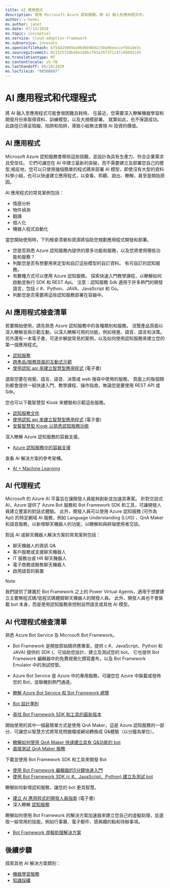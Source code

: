 ```yaml
---
title: AI 應用程式
description: 使用 Microsoft Azure 認知服務，將 AI 融入到應用程式中。
author: v-hanki
ms.author: janet
ms.date: 07/14/2020
ms.topic: conceptual
ms.service: cloud-adoption-framework
ms.subservice: innovate
ms.openlocfilehash: bf54d25069aa96d6b9b92c50a9beeccefbb1de3c
ms.sourcegitcommit: 011525720bd9e2d9bcf03a76f371c4fc68092c45
ms.translationtype: MT
ms.contentlocale: zh-TW
ms.lasthandoff: 08/18/2020
ms.locfileid: "88568697"
---
```

# <a name="ai-applications-and-agents"></a>AI 應用程式和代理程式

將 AI 融入至應用程式可能會很困難且耗時。 在最近，您需要深入瞭解機器學習和開發月份來取得資料、訓練模型，以及大規模部署。 就算如此，也不保證成功。 此路徑已填妥阻礙、陷阱和陷阱，導致小組無法實現 AI 投資的價值。

## <a name="ai-applications"></a>AI 應用程式

Microsoft Azure 認知服務會移除這些挑戰，並設計為具有生產力、符合企業需求且受信任。 它們可讓您在 AI 中建立最新的突破，而不需要建立及部署您自己的模型;相反地，您可以只使用幾個簡單的程式碼來部署 AI 模型，即使沒有大型的資料科學小組，也可以快速建立應用程式，以查看、聆聽、說出、瞭解，甚至是開始原因。

AI 應用程式的常見案例包括：

- 情感分析
- 物件偵測
- 翻譯
- 個人化
- 機器人程式自動化

當您開始使用時，下列檢查清單和資源將協助您規劃應用程式開發和部署。

- 您是否熟悉 Azure 認知服務內提供的眾多功能和服務，以及您將使用哪些功能和服務？
- 判斷您是否有想要用來定型和自訂這些模型的自訂資料。 有可自訂的認知服務。
- 有數種方式可以使用 Azure 認知服務。 探索快速入門教學課程，以瞭解如何啟動並執行 SDK 和 REST Api。 注意：認知服務 Sdk 適用于許多熱門的開發語言，包括 c #、Python、JAVA、JavaScript 和 Go。
- 判斷您是否需要將這些認知服務部署在容器中。

## <a name="ai-applications-checklist"></a>AI 應用程式檢查清單

若要開始使用，請先熟悉 Azure 認知服務中的各種類別和服務。 流覽產品頁面以深入瞭解並與示範互動，以深入瞭解可用的功能，例如視覺、語音、語言和決策。 另外還有一本電子書，可逐步解說常見的案例，以及如何使用認知服務來建立您的第一個應用程式。

- [認知服務](/azure/cognitive-services/welcome)
- [跨產品/服務頁面的互動式示範](https://azure.microsoft.com/services/cognitive-services/)
- [使用認知 api 來建立智慧型應用程式](https://azure.microsoft.com/resources/building-intelligent-apps-with-cognitive-apis/) (電子書) 

選取您要在視覺、語言、語音、決策或 web 搜尋中使用的服務。 頁面上的每個類別都會提供一組快速入門、教學課程、操作指南，無論您是要使用 REST API 或 Sdk。

<!-- docsTest:ignore "Intelligent Kiosk" -->

您也可以下載智慧型 Kiosk 來體驗和示範這些服務。

- [認知服務文件](/azure/cognitive-services/)
- [使用認知 api 來建立智慧型應用程式](https://azure.microsoft.com/resources/building-intelligent-apps-with-cognitive-apis/) (電子書) 
- [安裝智慧型 Kiosk 以熟悉認知服務功能](https://github.com/Microsoft/Cognitive-Samples-IntelligentKiosk)

深入瞭解 Azure 認知服務的容器支援。

- [Azure 認知服務中的容器支援](/azure/cognitive-services/cognitive-services-container-support?tabs=luis)

查看 AI 解決方案的參考架構。

- [AI + Machine Learning](/azure/architecture/browse/#ai--machine-learning)

## <a name="ai-agents"></a>AI 代理程式

Microsoft 的 Azure AI 平臺旨在讓開發人員能夠創新並加速其專案。 針對交談式 AI，Azure 提供了 Azure Bot 服務和 Bot Framework SDK 和工具，可讓開發人員建立豐富的對話式體驗。 此外，開發人員可以使用 Azure 認知服務 (可作為 Api) 的特定網域 AI 服務，例如 Language Understanding (LUIS) 、QnA Maker 和語音服務，以新增聊天機器人的功能，以瞭解和與終端使用者交談。

對話 AI 或聊天機器人解決方案的常見案例包括：

- 聊天機器人的資訊 Q&
- 客戶服務或支援聊天機器人
- IT 服務台或 HR 聊天機器人
- 電子商務或銷售聊天機器人
- 啟用語音的裝置

> [!NOTE]
> 我們提供了建置於 Bot Framework 之上的 Power Virtual Agents，適用于想要建立主要無程式碼/低程式碼體驗聊天機器人的開發人員。 此外，開發人員也不會裝載 bot 本身，而是使用認知服務來控制自然語言或其他 AI 模型。

## <a name="ai-agents-checklist"></a>AI 代理程式檢查清單

熟悉 Azure Bot Service 及 Microsoft Bot Framework。

- Bot Framework 是開放原始碼供應專案，提供 c #、JavaScript、Python 和 JAVA) 提供的 SDK (，可協助您設計、建立及測試您的 bot。 它也提供 Bot Framework 編輯器中的免費視覺化撰寫畫布，以及 Bot Framework Emulator 中的測試控管。
- Azure Bot Service 是 Azure 中的專用服務，可讓您在 Azure 中裝載或發佈您的 Bot，並聯機到熱門通道。

- [瞭解 Azure Bot Service 和 Bot Framework 總覽](/azure/bot-service/bot-service-overview-introduction?view=azure-bot-service-4.0)
- [Bot 設計準則](/azure/bot-service/bot-service-design-principles?view=azure-bot-service-4.0)
- [尋找 Bot Framework SDK 和工具的最新版本](/azure/bot-service/what-is-new?view=azure-bot-service-4.0)

開始使用的其中一個最簡單方式是使用 QnA Maker，這是 Azure 認知服務的一部分，可讓您以智慧方式將常見問題檔或網站轉換成 Q&體驗（以分鐘為單位）。

- [瞭解如何使用 QnA Maker 快速建立具有 Q&功能的 bot](/azure/bot-service/bot-builder-tutorial-add-qna?tabs=csharp&view=azure-bot-service-4.0)
- [直接測試 QnA Maker 服務](https://www.qnamaker.ai/)

下載並使用 Bot Framework SDK 和工具來開發 Bot

- [使用 Bot Framework 編輯器的5分鐘快速入門](/composer/)
- [使用 Bot Framework SDK (c #、JavaScript、Python) 建立及測試 bot ](/azure/bot-service/dotnet/bot-builder-dotnet-sdk-quickstart?view=azure-bot-service-4.0)

瞭解如何新增認知服務，讓您的 bot 更具智慧。

- [建立 AI 應用程式的開發人員指南](https://www.oreilly.com/library/view/a-developers-guide/9781492080619/) (電子書) 
- 深入瞭解 [認知服務](/azure/cognitive-services/)

瞭解如何使用 Bot Framework 的解決方案加速器來建立您自己的虛擬助理，並選取一組常用的技能，例如行事曆、電子郵件、感興趣的點和待辦事項。

- [Bot Framework 虛擬助理解決方案](https://microsoft.github.io/botframework-solutions/index)

## <a name="next-steps"></a>後續步驟

探索其他 AI 解決方案類別：

- [機器學習服務](./machine-learning.md)
- [知識採礦](./knowledge-mining.md)
